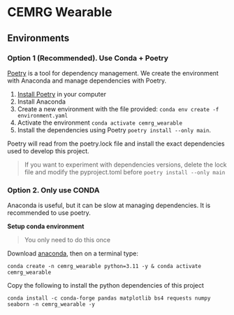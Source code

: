 # CEMRG Wearable

## Environments
### Option 1 (Recommended). Use Conda + Poetry
[Poetry](https://python-poetry.org/docs/) is a tool for dependency management. 
We create the environment with Anaconda and manage dependencies with Poetry.

1. [Install Poetry](https://python-poetry.org/docs/) in your computer
2. Install Anaconda
3. Create a new environment with the file provided: `conda env create -f environment.yaml` 
4. Activate the environment `conda activate cemrg_wearable` 
5. Install the dependencies using Poetry `poetry install --only main`.

Poetry will read from the poetry.lock file and install the exact dependencies used to develop this project.

> If you want to experiment with dependencies versions, delete the lock file and modify the pyproject.toml before `poetry install --only main`  

### Option 2. Only use CONDA
Anaconda is useful, but it can be slow at managing dependencies. It is recommended to use poetry.

**Setup conda environment**
> You only need to do this once

Download [anaconda](https://www.anaconda.com/products/distribution), then 
on a terminal type: 
```
conda create -n cemrg_wearable python=3.11 -y & conda activate cemrg_wearable
```

Copy the following to install the python dependencies of this project
```
conda install -c conda-forge pandas matplotlib bs4 requests numpy seaborn -n cemrg_wearable -y
```